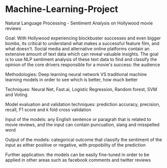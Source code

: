 # Machine-Learning-Project
Natural Language Processing - Sentiment Analysis on Hollywood movie reviews 

Goal: With Hollywood experiencing blockbuster successes and even bigger bombs, its critical to understand what makes a successful feature film, and what doesn't. Social media and alternative online platforms contain an extensive amount of text data which can reveal valuable insights. The goal is to use NLP sentiment analysis of these text data to find and classify the opinion of the core drivers responsible for a movie's success: the audience

Methodologies: Deep learning neural network VS traditional machine learning models in order to see which is better, how much better

Techniques: Neural Net, Fast.ai, Logistic Regression, Random forest, SVM and Voting

Model evaluation and validation techniques: prediction accuracy, precision, recall, F1 score and k fold cross validation

Input of the models: any English sentence or paragrah that is related to movie reviews, and the input can contain puncuation, slang and misspelled word

Output of the models: categorical outcome that classify the sentiment of the input as either positive or negative, with propobility of the prediction

Further application: the models can be easily fine-tuned in order to be applied in other areas such as facebook comments and twitter reviews

